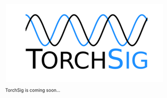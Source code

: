 <p align="center">
   <img src="docs/logo.png" alt="drawing" width="500"/>
</p>

TorchSig is coming soon...

